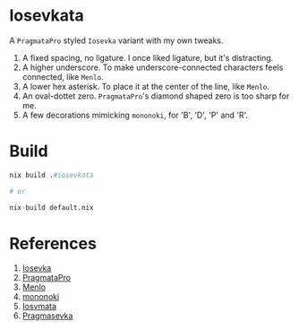 # Iosevkata 

A `PragmataPro` styled `Iosevka` variant with my own tweaks.

1. A fixed spacing, no ligature. I once liked ligature, but it's distracting.
2. A higher underscore. To make underscore-connected characters feels connected, like `Menlo`.
3. A lower hex asterisk. To place it at the center of the line, like `Menlo`.
4. An oval-dottet zero. `PragmataPro`'s diamond shaped zero is too sharp for me.
5. A few decorations mimicking `mononoki`, for 'B', 'D', 'P' and 'R'.

# Build

```nix
nix build .#iosevkata

# or

nix-build default.nix
```

# References
1. [Iosevka](https://github.com/be5invis/Iosevka)
2. [PragmataPro](https://fsd.it/shop/fonts/pragmatapro/)
3. [Menlo](https://en.wikipedia.org/wiki/Menlo_(typeface))
4. [mononoki](https://github.com/madmalik/mononoki)
5. [Iosvmata](https://github.com/N-R-K/Iosvmata)
6. [Pragmasevka](https://github.com/shytikov/pragmasevka)
